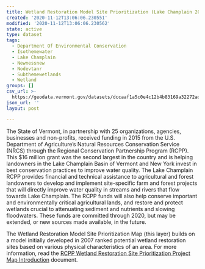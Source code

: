 ```yaml
---
title: Wetland Restoration Model Site Prioritization (Lake Champlain 2017)
created: '2020-11-12T13:06:06.230551'
modified: '2020-11-12T13:06:06.230562'
state: active
type: dataset
tags:
  - Department Of Environmental Conservation
  - Isothemewater
  - Lake Champlain
  - Newnessnew
  - Nodevtanr
  - Subthemewetlands
  - Wetland
groups: []
csv_url: >-
  https://geodata.vermont.gov/datasets/dccaaf1a5c0e4c12b4b83169a32272ad_206.csv?outSR=%7B%22latestWkid%22%3A32145%2C%22wkid%22%3A32145%7D
json_url: ''
layout: post

---
```

The State of Vermont, in partnership with 25 organizations, agencies, businesses and non-profits, received funding in 2015 from the U.S. Department of Agriculture’s Natural Resources Conservation Service (NRCS) through the Regional Conservation Partnership Program (RCPP). This $16 million grant was the second largest in the country and is helping landowners in the Lake Champlain Basin of Vermont and New York invest in best conservation practices to improve water quality. The Lake Champlain RCPP provides financial and technical assistance to agricultural and forest landowners to develop and implement site-specific farm and forest projects that will directly improve water quality in streams and rivers that flow towards Lake Champlain. The RCPP funds
will also help conserve important and environmentally critical agricultural lands, and restore and protect wetlands crucial to attenuating sediment and nutrients and slowing floodwaters. These funds are committed through 2020, but may be extended, or new sources made available, in the future.

The Wetland Restoration Model Site Prioritization Map (this layer) builds on a model initially developed in 2007 ranked potential wetland restoration sites based on various physical characteristics of an area. For more information, read the <a href='http://dec.vermont.gov/sites/dec/files/wsm/wetlands/docs/wl_RCPP_WetlandRestorationMapIntroduction.pdf' target='_blank'>RCPP Wetland Restoration Site Prioritization Project Map Introduction</a> document.
